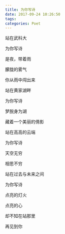 ```yaml
---
title: 为你写诗
date: 2017-09-24 10:26:50
tags:
categories: Poet
---
```

站在武科大

为你写诗

是夜，带着雨

朦胧的雾气

你从雨中闯出来

站在黄家湖畔

为你写诗

梦脱身为湖

藏着一个美丽的倩影
<!-- more -->
站在高高的云端

为你写诗

天空无穷

相思不穷

站在过去与未来之间

为你写诗

点亮的灯火

点亮的心

却不知在站那里

再见到你